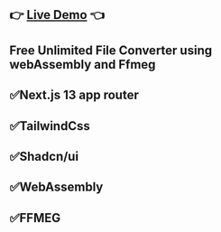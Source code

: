 ## 👉 [Live Demo](https://convert-it-lagrich.vercel.app) 👈
## Free Unlimited File Converter using webAssembly and Ffmeg

## **✅Next.js 13 app router**
## **✅TailwindCss**
## **✅Shadcn/ui**
## **✅WebAssembly**
## **✅FFMEG**
